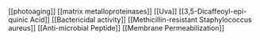 [[photoaging]]
[[matrix metalloproteinases]]
[[Uva]]
[[3,5-Dicaffeoyl-epi-quinic Acid]]
[[Bactericidal activity]]
[[Methicillin-resistant Staphylococcus aureus]]
[[Anti-microbial Peptide]]
[[Membrane Permeabilization]]
